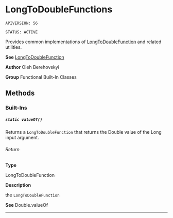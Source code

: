 # LongToDoubleFunctions

`APIVERSION: 56`

`STATUS: ACTIVE`

Provides common implementations of [LongToDoubleFunction](/docs/Functional-Abstract-Classes/LongToDoubleFunction.md) and related utilities.


**See** [LongToDoubleFunction](/docs/Functional-Abstract-Classes/LongToDoubleFunction.md)


**Author** Oleh Berehovskyi


**Group** Functional Built-In Classes

## Methods
### Built-Ins
##### `static valueOf()`

Returns a `LongToDoubleFunction` that returns the Double value of the Long input argument.

###### Return

**Type**

LongToDoubleFunction

**Description**

the `LongToDoubleFunction`


**See** Double.valueOf

---
